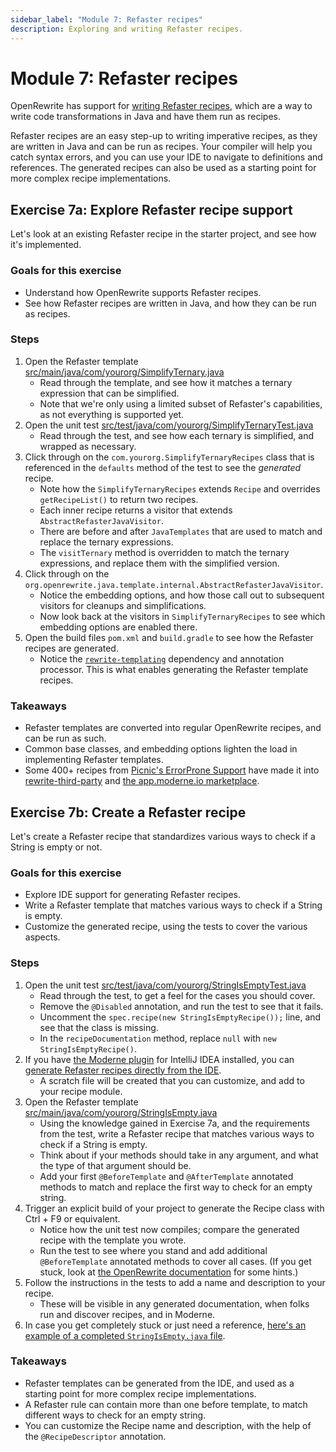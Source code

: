 ```yaml
---
sidebar_label: "Module 7: Refaster recipes"
description: Exploring and writing Refaster recipes.
---
```


# Module 7: Refaster recipes

OpenRewrite has support for [writing Refaster recipes](https://docs.openrewrite.org/authoring-recipes/refaster-recipes), which are a way to write code transformations in Java and have them run as recipes.

Refaster recipes are an easy step-up to writing imperative recipes, as they are written in Java and can be run as recipes. Your compiler will help you catch syntax errors, and you can use your IDE to navigate to definitions and references. The generated recipes can also be used as a starting point for more complex recipe implementations.

## Exercise 7a: Explore Refaster recipe support

Let's look at an existing Refaster recipe in the starter project, and see how it's implemented.

### Goals for this exercise

* Understand how OpenRewrite supports Refaster recipes.
* See how Refaster recipes are written in Java, and how they can be run as recipes.

### Steps

1. Open the Refaster template [src/main/java/com/yourorg/SimplifyTernary.java](https://github.com/moderneinc/rewrite-recipe-starter/blob/main/src/main/java/com/yourorg/SimplifyTernary.java)
   * Read through the template, and see how it matches a ternary expression that can be simplified.
   * Note that we're only using a limited subset of Refaster's capabilities, as not everything is supported yet.
2. Open the unit test [src/test/java/com/yourorg/SimplifyTernaryTest.java](https://github.com/moderneinc/rewrite-recipe-starter/blob/main/src/test/java/com/yourorg/SimplifyTernaryTest.java)
   * Read through the test, and see how each ternary is simplified, and wrapped as necessary.
3. Click through on the `com.yourorg.SimplifyTernaryRecipes` class that is referenced in the `defaults` method of the test to see the _generated_ recipe.
   * Note how the `SimplifyTernaryRecipes` extends `Recipe` and overrides `getRecipeList()` to return two recipes.
   * Each inner recipe returns a visitor that extends `AbstractRefasterJavaVisitor`.
   * There are before and after `JavaTemplates` that are used to match and replace the ternary expressions.
   * The `visitTernary` method is overridden to match the ternary expressions, and replace them with the simplified version.
4. Click through on the `org.openrewrite.java.template.internal.AbstractRefasterJavaVisitor`.
   * Notice the embedding options, and how those call out to subsequent visitors for cleanups and simplifications.
   * Now look back at the visitors in `SimplifyTernaryRecipes` to see which embedding options are enabled there.
5. Open the build files `pom.xml` and `build.gradle` to see how the Refaster recipes are generated.
   * Notice the [`rewrite-templating`](https://github.com/openrewrite/rewrite-templating) dependency and annotation processor. This is what enables generating the Refaster template recipes.

### Takeaways

* Refaster templates are converted into regular OpenRewrite recipes, and can be run as such.
* Common base classes, and embedding options lighten the load in implementing Refaster templates.
* Some 400+ recipes from [Picnic's ErrorProne Support](https://error-prone.picnic.tech/) have made it into [rewrite-third-party](https://github.com/openrewrite/rewrite-third-party) and [the app.moderne.io marketplace](https://app.moderne.io/marketplace/tech.picnic.errorprone.refasterrules).

## Exercise 7b: Create a Refaster recipe

Let's create a Refaster recipe that standardizes various ways to check if a String is empty or not.

### Goals for this exercise

* Explore IDE support for generating Refaster recipes.
* Write a Refaster template that matches various ways to check if a String is empty.
* Customize the generated recipe, using the tests to cover the various aspects.

### Steps

1. Open the unit test [src/test/java/com/yourorg/StringIsEmptyTest.java](https://github.com/moderneinc/rewrite-recipe-starter/blob/main/src/test/java/com/yourorg/StringIsEmptyTest.java)
   * Read through the test, to get a feel for the cases you should cover.
   * Remove the `@Disabled` annotation, and run the test to see that it fails.
   * Uncomment the `spec.recipe(new StringIsEmptyRecipe());` line, and see that the class is missing.
   * In the `recipeDocumentation` method, replace `null` with `new StringIsEmptyRecipe()`. 
2. If you have [the Moderne plugin](https://plugins.jetbrains.com/plugin/17565-moderne) for IntelliJ IDEA installed, you can [generate Refaster recipes directly from the IDE](../../user-documentation/moderne-ide-integration/how-to-guides/creating-recipes.md).
   * A scratch file will be created that you can customize, and add to your recipe module.
3. Open the Refaster template [src/main/java/com/yourorg/StringIsEmpty.java](https://github.com/moderneinc/rewrite-recipe-starter/blob/main/src/main/java/com/yourorg/StringIsEmpty.java)
   * Using the knowledge gained in Exercise 7a, and the requirements from the test, write a Refaster recipe that matches various ways to check if a String is empty.
   * Think about if your methods should take in any argument, and what the type of that argument should be.
   * Add your first `@BeforeTemplate` and `@AfterTemplate` annotated methods to match and replace the first way to check for an empty string.
4. Trigger an explicit build of your project to generate the Recipe class with Ctrl + F9 or equivalent.
   * Notice how the unit test now compiles; compare the generated recipe with the template you wrote.
   * Run the test to see where you stand and add additional `@BeforeTemplate` annotated methods to cover all cases. (If you get stuck, look at [the OpenRewrite documentation](https://docs.openrewrite.org/authoring-recipes/refaster-recipes#refaster-template) for some hints.)
5. Follow the instructions in the tests to add a name and description to your recipe.
   * These will be visible in any generated documentation, when folks run and discover recipes, and in Moderne.
6. In case you get completely stuck or just need a reference, [here's an example of a completed `StringIsEmpty.java` file](https://github.com/moderneinc/rewrite-recipe-starter/blob/workshop-solutions/src/main/java/com/yourorg/StringIsEmpty.java).

### Takeaways

* Refaster templates can be generated from the IDE, and used as a starting point for more complex recipe implementations.
* A Refaster rule can contain more than one before template, to match different ways to check for an empty string.
* You can customize the Recipe name and description, with the help of the `@RecipeDescriptor` annotation.